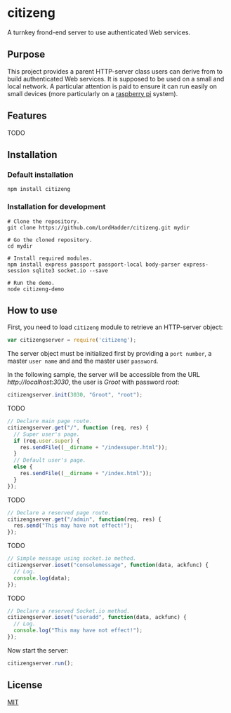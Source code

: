 # citizeng
A turnkey frond-end server to use authenticated Web services. 
## Purpose
This project provides a parent HTTP-server class users can derive from to build authenticated Web services. It is supposed to be used on a small and local network. A particular attention is paid to ensure it can run easily on small devices (more particularly on a [raspberry pi](https://www.raspberrypi.org/) system).
## Features
TODO
## Installation
### Default installation
```Shell
npm install citizeng
```
### Installation for development
```Shell
# Clone the repository.
git clone https://github.com/LordHadder/citizeng.git mydir

# Go the cloned repository.
cd mydir

# Install required modules.
npm install express passport passport-local body-parser express-session sqlite3 socket.io --save

# Run the demo.
node citizeng-demo
```
## How to use
First, you need to load `citizeng` module to retrieve an HTTP-server object:
```JavaScript
var citizengserver = require('citizeng');
```
The server object must be initialized first by providing a `port number`, a master `user name` and and the master user `password`.

In the following sample, the server will be accessible from the URL *http://localhost:3030*, the user is *Groot* with password *root*:
```JavaScript
citizengserver.init(3030, "Groot", "root");
```
TODO
```JavaScript
// Declare main page route.
citizengserver.get("/", function (req, res) {
  // Super user's page.
  if (req.user.super) {
    res.sendFile((__dirname + "/indexsuper.html"));
  }
  // Default user's page.
  else {
    res.sendFile((__dirname + "/index.html"));
  }
});
```
TODO
```JavaScript
// Declare a reserved page route.
citizengserver.get("/admin", function(req, res) {
  res.send("This may have not effect!");
});
```
TODO
```JavaScript
// Simple message using socket.io method.
citizengserver.ioset("consolemessage", function(data, ackfunc) {
  // Log.
  console.log(data);
});
```
TODO
```JavaScript
// Declare a reserved Socket.io method.
citizengserver.ioset("useradd", function(data, ackfunc) {
  // Log.
  console.log("This may have not effect!");
});
```
Now start the server:
```JavaScript
citizengserver.run();
```
## License
[MIT](https://github.com/socketio/socket.io/blob/master/LICENSE)
